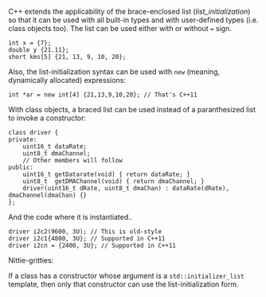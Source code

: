 C++ extends the applicability of the brace-enclosed list (*list_initialization*) so that it can be used with all built-in types and with user-defined types (i.e. class objects too). The list can be used either with or without `=` sign.

    int x = {7};
    double y {21.11};
    short kms[5] {21, 13, 9, 10, 20};

Also, the list-initialization syntax can be used with `new` (meaning, dynamically allocated) expressions:

    int *ar = new int[4] {21,13,9,10,20}; // That's C++11

With class objects, a braced list can be used instead of a paranthesized list to invoke a constructor:

    class driver {
    private:
        uint16_t dataRate;
        uint8_t dmaChannel;
        // Other members will follow
    public:
        uint16_t getDatarate(void) { return dataRate; }
        uint8_t  getDMAChannel(void) { return dmaChannel; }
        driver(uint16_t dRate, uint8_t dmaChan) : dataRate(dRate), dmaChannel(dmaChan) {}
    };

And the code where it is instantiated..

    driver i2c2(9600, 3U); // This is old-style
    driver i2c1{4800, 3U}; // Supported in C++11
    driver i2cn = {2400, 3U}; // Supported in C++11

Nittie-gritties:

If a class has a constructor whose argument is a `std::initializer_list` template, then only that constructor can use
the list-initialization form.
